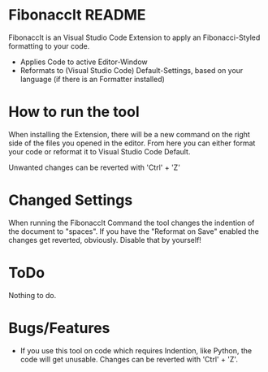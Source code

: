 # FibonaccIt README

FibonaccIt is an Visual Studio Code Extension to apply an Fibonacci-Styled formatting to your code.
  - Applies Code to active Editor-Window
  - Reformats to (Visual Studio Code) Default-Settings, based on your language (if there is an Formatter installed)

# How to run the tool
When installing the Extension, there will be a new command on the right side of the files you opened in the editor.
From here you can either format your code or reformat it to Visual Studio Code Default.

Unwanted changes can be reverted with 'Ctrl' + 'Z'
  
# Changed Settings
When running the FibonaccIt Command the tool changes the indention of the document to "spaces".
If you have the "Reformat on Save" enabled the changes get reverted, obviously. Disable that by yourself!


# ToDo
Nothing to do.

# Bugs/Features
  - If you use this tool on code which requires Indention, like Python, the code will get unusable. Changes can be reverted with 'Ctrl' + 'Z'.